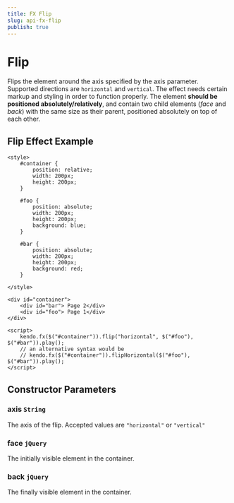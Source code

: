 ```yaml
---
title: FX Flip
slug: api-fx-flip
publish: true
---
```


# Flip

Flips the element around the axis specified by the axis parameter.  Supported directions are `horizontal` and `vertical`. The effect needs certain markup and styling in order to function properly.
The element **should be positioned absolutely/relatively**, and contain two child elements (*face* and *back*) with the same size as their parent, positioned absolutely on top of each other.

## Flip Effect Example

    <style>
        #container {
            position: relative;
            width: 200px;
            height: 200px;
        }

        #foo {
            position: absolute;
            width: 200px;
            height: 200px;
            background: blue;
        }

        #bar {
            position: absolute;
            width: 200px;
            height: 200px;
            background: red;
        }

    </style>

    <div id="container">
        <div id="bar"> Page 2</div>
        <div id="foo"> Page 1</div>
    </div>

    <script>
        kendo.fx($("#container")).flip("horizontal", $("#foo"), $("#bar")).play();
        // an alternative syntax would be
        // kendo.fx($("#container")).flipHorizontal($("#foo"), $("#bar")).play();
    </script>

## Constructor Parameters

### axis `String`

The axis of the flip. Accepted values are `"horizontal"` or `"vertical"`

### face `jQuery`

The initially visible element in the container.

### back `jQuery`

The finally visible element in the container.
 
